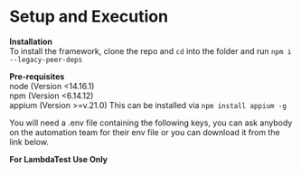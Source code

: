 # Setup and Execution

**Installation**  
To install the framework, clone the repo and `cd` into the folder and run `npm i --legacy-peer-deps`

**Pre-requisites**  
node (Version <14.16.1)  
npm (Version <6.14.12)  
appium (Version >=v.21.0) This can be installed via `npm install appium -g`  

You will need a .env file containing the following keys, you can ask anybody on the automation team for their env file or you can download it from the link below.   
  
**For LambdaTest Use Only**